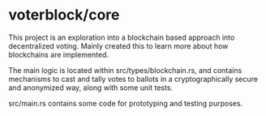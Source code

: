 # voterblock/core

This project is an exploration into a blockchain based approach into decentralized voting. Mainly created this to learn more about how blockchains are implemented.

The main logic is located within src/types/blockchain.rs, and contains mechanisms to cast and tally votes to ballots in a cryptographically secure and anonymized way, along with some unit tests.

src/main.rs contains some code for prototyping and testing purposes. 
